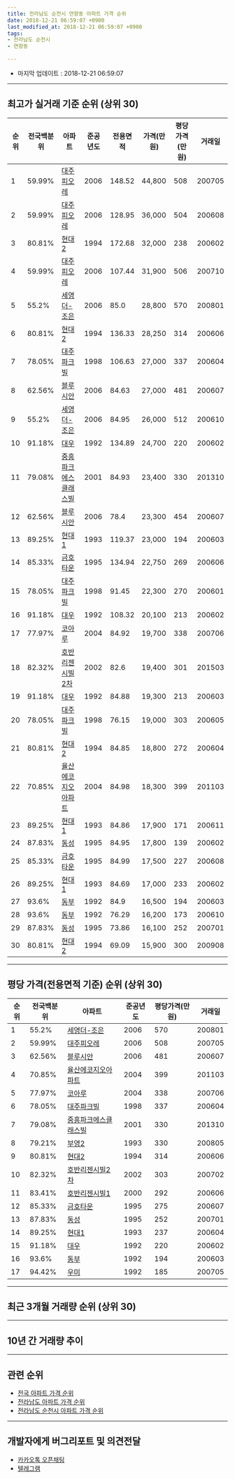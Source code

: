 ```yaml
---
title: 전라남도 순천시 연향동 아파트 가격 순위
date: 2018-12-21 06:59:07 +0900
last_modified_at: 2018-12-21 06:59:07 +0900
tags:
- 전라남도 순천시
- 연향동

---
```


* 마지막 업데이트 : 2018-12-21 06:59:07

---

## 최고가 실거래 기준 순위 (상위 30)


|순위|전국백분위|아파트|준공년도|전용면적|가격(만원)|평당가격(만원)|거래일|
|---|---|---|---|---|---|---|---|
|1|59.99%|[대주피오레](https://search.naver.com/search.naver?query=%EC%A0%84%EB%9D%BC%EB%82%A8%EB%8F%84+%EC%88%9C%EC%B2%9C%EC%8B%9C+%EC%97%B0%ED%96%A5%EB%8F%99+%EB%8C%80%EC%A3%BC%ED%94%BC%EC%98%A4%EB%A0%88)|2006|148.52|44,800|508|200705|
|2|59.99%|[대주피오레](https://search.naver.com/search.naver?query=%EC%A0%84%EB%9D%BC%EB%82%A8%EB%8F%84+%EC%88%9C%EC%B2%9C%EC%8B%9C+%EC%97%B0%ED%96%A5%EB%8F%99+%EB%8C%80%EC%A3%BC%ED%94%BC%EC%98%A4%EB%A0%88)|2006|128.95|36,000|504|200608|
|3|80.81%|[현대2](https://search.naver.com/search.naver?query=%EC%A0%84%EB%9D%BC%EB%82%A8%EB%8F%84+%EC%88%9C%EC%B2%9C%EC%8B%9C+%EC%97%B0%ED%96%A5%EB%8F%99+%ED%98%84%EB%8C%802)|1994|172.68|32,000|238|200602|
|4|59.99%|[대주피오레](https://search.naver.com/search.naver?query=%EC%A0%84%EB%9D%BC%EB%82%A8%EB%8F%84+%EC%88%9C%EC%B2%9C%EC%8B%9C+%EC%97%B0%ED%96%A5%EB%8F%99+%EB%8C%80%EC%A3%BC%ED%94%BC%EC%98%A4%EB%A0%88)|2006|107.44|31,900|506|200710|
|5|55.2%|[세영더-조은](https://search.naver.com/search.naver?query=%EC%A0%84%EB%9D%BC%EB%82%A8%EB%8F%84+%EC%88%9C%EC%B2%9C%EC%8B%9C+%EC%97%B0%ED%96%A5%EB%8F%99+%EC%84%B8%EC%98%81%EB%8D%94-%EC%A1%B0%EC%9D%80)|2006|85.0|28,800|570|200801|
|6|80.81%|[현대2](https://search.naver.com/search.naver?query=%EC%A0%84%EB%9D%BC%EB%82%A8%EB%8F%84+%EC%88%9C%EC%B2%9C%EC%8B%9C+%EC%97%B0%ED%96%A5%EB%8F%99+%ED%98%84%EB%8C%802)|1994|136.33|28,250|314|200606|
|7|78.05%|[대주파크빌](https://search.naver.com/search.naver?query=%EC%A0%84%EB%9D%BC%EB%82%A8%EB%8F%84+%EC%88%9C%EC%B2%9C%EC%8B%9C+%EC%97%B0%ED%96%A5%EB%8F%99+%EB%8C%80%EC%A3%BC%ED%8C%8C%ED%81%AC%EB%B9%8C)|1998|106.63|27,000|337|200604|
|8|62.56%|[블루시안](https://search.naver.com/search.naver?query=%EC%A0%84%EB%9D%BC%EB%82%A8%EB%8F%84+%EC%88%9C%EC%B2%9C%EC%8B%9C+%EC%97%B0%ED%96%A5%EB%8F%99+%EB%B8%94%EB%A3%A8%EC%8B%9C%EC%95%88)|2006|84.63|27,000|481|200607|
|9|55.2%|[세영더-조은](https://search.naver.com/search.naver?query=%EC%A0%84%EB%9D%BC%EB%82%A8%EB%8F%84+%EC%88%9C%EC%B2%9C%EC%8B%9C+%EC%97%B0%ED%96%A5%EB%8F%99+%EC%84%B8%EC%98%81%EB%8D%94-%EC%A1%B0%EC%9D%80)|2006|84.95|26,000|512|200610|
|10|91.18%|[대우](https://search.naver.com/search.naver?query=%EC%A0%84%EB%9D%BC%EB%82%A8%EB%8F%84+%EC%88%9C%EC%B2%9C%EC%8B%9C+%EC%97%B0%ED%96%A5%EB%8F%99+%EB%8C%80%EC%9A%B0)|1992|134.89|24,700|220|200602|
|11|79.08%|[중흥파크에스클래스빌](https://search.naver.com/search.naver?query=%EC%A0%84%EB%9D%BC%EB%82%A8%EB%8F%84+%EC%88%9C%EC%B2%9C%EC%8B%9C+%EC%97%B0%ED%96%A5%EB%8F%99+%EC%A4%91%ED%9D%A5%ED%8C%8C%ED%81%AC%EC%97%90%EC%8A%A4%ED%81%B4%EB%9E%98%EC%8A%A4%EB%B9%8C)|2001|84.93|23,400|330|201310|
|12|62.56%|[블루시안](https://search.naver.com/search.naver?query=%EC%A0%84%EB%9D%BC%EB%82%A8%EB%8F%84+%EC%88%9C%EC%B2%9C%EC%8B%9C+%EC%97%B0%ED%96%A5%EB%8F%99+%EB%B8%94%EB%A3%A8%EC%8B%9C%EC%95%88)|2006|78.4|23,300|454|200607|
|13|89.25%|[현대1](https://search.naver.com/search.naver?query=%EC%A0%84%EB%9D%BC%EB%82%A8%EB%8F%84+%EC%88%9C%EC%B2%9C%EC%8B%9C+%EC%97%B0%ED%96%A5%EB%8F%99+%ED%98%84%EB%8C%801)|1993|119.37|23,000|194|200603|
|14|85.33%|[금호타운](https://search.naver.com/search.naver?query=%EC%A0%84%EB%9D%BC%EB%82%A8%EB%8F%84+%EC%88%9C%EC%B2%9C%EC%8B%9C+%EC%97%B0%ED%96%A5%EB%8F%99+%EA%B8%88%ED%98%B8%ED%83%80%EC%9A%B4)|1995|134.94|22,750|269|200606|
|15|78.05%|[대주파크빌](https://search.naver.com/search.naver?query=%EC%A0%84%EB%9D%BC%EB%82%A8%EB%8F%84+%EC%88%9C%EC%B2%9C%EC%8B%9C+%EC%97%B0%ED%96%A5%EB%8F%99+%EB%8C%80%EC%A3%BC%ED%8C%8C%ED%81%AC%EB%B9%8C)|1998|91.45|22,300|270|200601|
|16|91.18%|[대우](https://search.naver.com/search.naver?query=%EC%A0%84%EB%9D%BC%EB%82%A8%EB%8F%84+%EC%88%9C%EC%B2%9C%EC%8B%9C+%EC%97%B0%ED%96%A5%EB%8F%99+%EB%8C%80%EC%9A%B0)|1992|108.32|20,100|213|200602|
|17|77.97%|[코아루](https://search.naver.com/search.naver?query=%EC%A0%84%EB%9D%BC%EB%82%A8%EB%8F%84+%EC%88%9C%EC%B2%9C%EC%8B%9C+%EC%97%B0%ED%96%A5%EB%8F%99+%EC%BD%94%EC%95%84%EB%A3%A8)|2004|84.92|19,700|338|200706|
|18|82.32%|[호반리젠시빌2차](https://search.naver.com/search.naver?query=%EC%A0%84%EB%9D%BC%EB%82%A8%EB%8F%84+%EC%88%9C%EC%B2%9C%EC%8B%9C+%EC%97%B0%ED%96%A5%EB%8F%99+%ED%98%B8%EB%B0%98%EB%A6%AC%EC%A0%A0%EC%8B%9C%EB%B9%8C2%EC%B0%A8)|2002|82.6|19,400|301|201503|
|19|91.18%|[대우](https://search.naver.com/search.naver?query=%EC%A0%84%EB%9D%BC%EB%82%A8%EB%8F%84+%EC%88%9C%EC%B2%9C%EC%8B%9C+%EC%97%B0%ED%96%A5%EB%8F%99+%EB%8C%80%EC%9A%B0)|1992|84.88|19,300|213|200603|
|20|78.05%|[대주파크빌](https://search.naver.com/search.naver?query=%EC%A0%84%EB%9D%BC%EB%82%A8%EB%8F%84+%EC%88%9C%EC%B2%9C%EC%8B%9C+%EC%97%B0%ED%96%A5%EB%8F%99+%EB%8C%80%EC%A3%BC%ED%8C%8C%ED%81%AC%EB%B9%8C)|1998|76.15|19,000|303|200605|
|21|80.81%|[현대2](https://search.naver.com/search.naver?query=%EC%A0%84%EB%9D%BC%EB%82%A8%EB%8F%84+%EC%88%9C%EC%B2%9C%EC%8B%9C+%EC%97%B0%ED%96%A5%EB%8F%99+%ED%98%84%EB%8C%802)|1994|84.85|18,800|272|200604|
|22|70.85%|[율산에코지오아파트](https://search.naver.com/search.naver?query=%EC%A0%84%EB%9D%BC%EB%82%A8%EB%8F%84+%EC%88%9C%EC%B2%9C%EC%8B%9C+%EC%97%B0%ED%96%A5%EB%8F%99+%EC%9C%A8%EC%82%B0%EC%97%90%EC%BD%94%EC%A7%80%EC%98%A4%EC%95%84%ED%8C%8C%ED%8A%B8)|2004|84.98|18,300|399|201103|
|23|89.25%|[현대1](https://search.naver.com/search.naver?query=%EC%A0%84%EB%9D%BC%EB%82%A8%EB%8F%84+%EC%88%9C%EC%B2%9C%EC%8B%9C+%EC%97%B0%ED%96%A5%EB%8F%99+%ED%98%84%EB%8C%801)|1993|84.86|17,900|171|200611|
|24|87.83%|[동성](https://search.naver.com/search.naver?query=%EC%A0%84%EB%9D%BC%EB%82%A8%EB%8F%84+%EC%88%9C%EC%B2%9C%EC%8B%9C+%EC%97%B0%ED%96%A5%EB%8F%99+%EB%8F%99%EC%84%B1)|1995|84.95|17,800|139|200602|
|25|85.33%|[금호타운](https://search.naver.com/search.naver?query=%EC%A0%84%EB%9D%BC%EB%82%A8%EB%8F%84+%EC%88%9C%EC%B2%9C%EC%8B%9C+%EC%97%B0%ED%96%A5%EB%8F%99+%EA%B8%88%ED%98%B8%ED%83%80%EC%9A%B4)|1995|84.99|17,500|227|200608|
|26|89.25%|[현대1](https://search.naver.com/search.naver?query=%EC%A0%84%EB%9D%BC%EB%82%A8%EB%8F%84+%EC%88%9C%EC%B2%9C%EC%8B%9C+%EC%97%B0%ED%96%A5%EB%8F%99+%ED%98%84%EB%8C%801)|1993|84.69|17,000|233|200602|
|27|93.6%|[동부](https://search.naver.com/search.naver?query=%EC%A0%84%EB%9D%BC%EB%82%A8%EB%8F%84+%EC%88%9C%EC%B2%9C%EC%8B%9C+%EC%97%B0%ED%96%A5%EB%8F%99+%EB%8F%99%EB%B6%80)|1992|84.9|16,500|194|200603|
|28|93.6%|[동부](https://search.naver.com/search.naver?query=%EC%A0%84%EB%9D%BC%EB%82%A8%EB%8F%84+%EC%88%9C%EC%B2%9C%EC%8B%9C+%EC%97%B0%ED%96%A5%EB%8F%99+%EB%8F%99%EB%B6%80)|1992|76.29|16,200|173|200610|
|29|87.83%|[동성](https://search.naver.com/search.naver?query=%EC%A0%84%EB%9D%BC%EB%82%A8%EB%8F%84+%EC%88%9C%EC%B2%9C%EC%8B%9C+%EC%97%B0%ED%96%A5%EB%8F%99+%EB%8F%99%EC%84%B1)|1995|73.86|16,100|252|200701|
|30|80.81%|[현대2](https://search.naver.com/search.naver?query=%EC%A0%84%EB%9D%BC%EB%82%A8%EB%8F%84+%EC%88%9C%EC%B2%9C%EC%8B%9C+%EC%97%B0%ED%96%A5%EB%8F%99+%ED%98%84%EB%8C%802)|1994|69.09|15,900|300|200908|


---

## 평당 가격(전용면적 기준) 순위 (상위 30)


|순위|전국백분위|아파트|준공년도|평당가격(만원)|거래일|
|---|---|---|---|---|---|
|1|55.2%|[세영더-조은](https://search.naver.com/search.naver?query=%EC%A0%84%EB%9D%BC%EB%82%A8%EB%8F%84+%EC%88%9C%EC%B2%9C%EC%8B%9C+%EC%97%B0%ED%96%A5%EB%8F%99+%EC%84%B8%EC%98%81%EB%8D%94-%EC%A1%B0%EC%9D%80)|2006|570|200801|
|2|59.99%|[대주피오레](https://search.naver.com/search.naver?query=%EC%A0%84%EB%9D%BC%EB%82%A8%EB%8F%84+%EC%88%9C%EC%B2%9C%EC%8B%9C+%EC%97%B0%ED%96%A5%EB%8F%99+%EB%8C%80%EC%A3%BC%ED%94%BC%EC%98%A4%EB%A0%88)|2006|508|200705|
|3|62.56%|[블루시안](https://search.naver.com/search.naver?query=%EC%A0%84%EB%9D%BC%EB%82%A8%EB%8F%84+%EC%88%9C%EC%B2%9C%EC%8B%9C+%EC%97%B0%ED%96%A5%EB%8F%99+%EB%B8%94%EB%A3%A8%EC%8B%9C%EC%95%88)|2006|481|200607|
|4|70.85%|[율산에코지오아파트](https://search.naver.com/search.naver?query=%EC%A0%84%EB%9D%BC%EB%82%A8%EB%8F%84+%EC%88%9C%EC%B2%9C%EC%8B%9C+%EC%97%B0%ED%96%A5%EB%8F%99+%EC%9C%A8%EC%82%B0%EC%97%90%EC%BD%94%EC%A7%80%EC%98%A4%EC%95%84%ED%8C%8C%ED%8A%B8)|2004|399|201103|
|5|77.97%|[코아루](https://search.naver.com/search.naver?query=%EC%A0%84%EB%9D%BC%EB%82%A8%EB%8F%84+%EC%88%9C%EC%B2%9C%EC%8B%9C+%EC%97%B0%ED%96%A5%EB%8F%99+%EC%BD%94%EC%95%84%EB%A3%A8)|2004|338|200706|
|6|78.05%|[대주파크빌](https://search.naver.com/search.naver?query=%EC%A0%84%EB%9D%BC%EB%82%A8%EB%8F%84+%EC%88%9C%EC%B2%9C%EC%8B%9C+%EC%97%B0%ED%96%A5%EB%8F%99+%EB%8C%80%EC%A3%BC%ED%8C%8C%ED%81%AC%EB%B9%8C)|1998|337|200604|
|7|79.08%|[중흥파크에스클래스빌](https://search.naver.com/search.naver?query=%EC%A0%84%EB%9D%BC%EB%82%A8%EB%8F%84+%EC%88%9C%EC%B2%9C%EC%8B%9C+%EC%97%B0%ED%96%A5%EB%8F%99+%EC%A4%91%ED%9D%A5%ED%8C%8C%ED%81%AC%EC%97%90%EC%8A%A4%ED%81%B4%EB%9E%98%EC%8A%A4%EB%B9%8C)|2001|330|201310|
|8|79.21%|[부영2](https://search.naver.com/search.naver?query=%EC%A0%84%EB%9D%BC%EB%82%A8%EB%8F%84+%EC%88%9C%EC%B2%9C%EC%8B%9C+%EC%97%B0%ED%96%A5%EB%8F%99+%EB%B6%80%EC%98%812)|1993|330|200805|
|9|80.81%|[현대2](https://search.naver.com/search.naver?query=%EC%A0%84%EB%9D%BC%EB%82%A8%EB%8F%84+%EC%88%9C%EC%B2%9C%EC%8B%9C+%EC%97%B0%ED%96%A5%EB%8F%99+%ED%98%84%EB%8C%802)|1994|314|200606|
|10|82.32%|[호반리젠시빌2차](https://search.naver.com/search.naver?query=%EC%A0%84%EB%9D%BC%EB%82%A8%EB%8F%84+%EC%88%9C%EC%B2%9C%EC%8B%9C+%EC%97%B0%ED%96%A5%EB%8F%99+%ED%98%B8%EB%B0%98%EB%A6%AC%EC%A0%A0%EC%8B%9C%EB%B9%8C2%EC%B0%A8)|2002|303|200702|
|11|83.41%|[호반리젠시빌1](https://search.naver.com/search.naver?query=%EC%A0%84%EB%9D%BC%EB%82%A8%EB%8F%84+%EC%88%9C%EC%B2%9C%EC%8B%9C+%EC%97%B0%ED%96%A5%EB%8F%99+%ED%98%B8%EB%B0%98%EB%A6%AC%EC%A0%A0%EC%8B%9C%EB%B9%8C1)|2000|292|200606|
|12|85.33%|[금호타운](https://search.naver.com/search.naver?query=%EC%A0%84%EB%9D%BC%EB%82%A8%EB%8F%84+%EC%88%9C%EC%B2%9C%EC%8B%9C+%EC%97%B0%ED%96%A5%EB%8F%99+%EA%B8%88%ED%98%B8%ED%83%80%EC%9A%B4)|1995|275|200607|
|13|87.83%|[동성](https://search.naver.com/search.naver?query=%EC%A0%84%EB%9D%BC%EB%82%A8%EB%8F%84+%EC%88%9C%EC%B2%9C%EC%8B%9C+%EC%97%B0%ED%96%A5%EB%8F%99+%EB%8F%99%EC%84%B1)|1995|252|200701|
|14|89.25%|[현대1](https://search.naver.com/search.naver?query=%EC%A0%84%EB%9D%BC%EB%82%A8%EB%8F%84+%EC%88%9C%EC%B2%9C%EC%8B%9C+%EC%97%B0%ED%96%A5%EB%8F%99+%ED%98%84%EB%8C%801)|1993|237|200604|
|15|91.18%|[대우](https://search.naver.com/search.naver?query=%EC%A0%84%EB%9D%BC%EB%82%A8%EB%8F%84+%EC%88%9C%EC%B2%9C%EC%8B%9C+%EC%97%B0%ED%96%A5%EB%8F%99+%EB%8C%80%EC%9A%B0)|1992|220|200602|
|16|93.6%|[동부](https://search.naver.com/search.naver?query=%EC%A0%84%EB%9D%BC%EB%82%A8%EB%8F%84+%EC%88%9C%EC%B2%9C%EC%8B%9C+%EC%97%B0%ED%96%A5%EB%8F%99+%EB%8F%99%EB%B6%80)|1992|194|200603|
|17|94.42%|[우미](https://search.naver.com/search.naver?query=%EC%A0%84%EB%9D%BC%EB%82%A8%EB%8F%84+%EC%88%9C%EC%B2%9C%EC%8B%9C+%EC%97%B0%ED%96%A5%EB%8F%99+%EC%9A%B0%EB%AF%B8)|1992|185|200705|


---

## 최근 3개월 거래량 순위 (상위 30)


<div style="width:100%;">
    <canvas id="deal_count_ranking" height="250"></canvas>
</div>


<script>
new Chart(document.getElementById("deal_count_ranking"), {
    type: 'horizontalBar',
    data: {
        labels: ['호반리젠시빌2차', '호반리젠시빌1', '현대1', '금호타운', '대우', '동부', '중흥파크에스클래스빌', '우미', '대주파크빌', '코아루', '율산에코지오아파트', '동성', '세영더-조은', '현대2', '블루시안'],
        datasets: [{
            label: '실거래 수',
            data: [17, 13, 9, 9, 8, 8, 8, 7, 6, 5, 5, 3, 3, 2, 2],
            borderColor: "rgba(255, 0, 128, 1)",
            backgroundColor: "rgba(255, 0, 128, 0.5)",
            fill: false,
        }]
    },
    options: {
        responsive: true,
        title: {
            display: true,
            text: '최근 3개월 거래량 순위'
        },
        tooltips: {
            mode: 'index',
            intersect: false,
            callbacks: {
                title: function(tooltipItems, data) {
                    return "실거래 수:";
                },
                label: function(tooltipItem, data) {
                    return data.labels[tooltipItem.index] + ": " + tooltipItem.xLabel;
                }
            }
        },
        hover: {
            mode: 'nearest',
            intersect: true
        },
        scales: {
            xAxes: [{
                display: true,
                scaleLabel: {
                    display: true,
                    labelString: '실거래 수'
                },
                ticks: {
                    suggestedMin: 0,
                }
            }],
            yAxes: [{
                display: true,
                ticks: {
                    autoSkip: false,
                    callback: function(value, index, values) {
                        if (value.length > 15)
                            return value.substr(0, 13) + "...";
                        else
                            return value;
                    }
                },
                scaleLabel: {
                    display: false,
                }
            }]
        }
    }
});

</script>


---

## 10년 간 거래량 추이


<div style="width:100%;">
    <canvas id="deal_progress" height="250"></canvas>
</div>

<script>
new Chart(document.getElementById("deal_progress"), {
    type: 'line',
    data: {
        labels: ['200812','200901','200902','200903','200904','200905','200906','200907','200908','200909','200910','200911','200912','201001','201002','201003','201004','201005','201006','201007','201008','201009','201010','201011','201012','201101','201102','201103','201104','201105','201106','201107','201108','201109','201110','201111','201112','201201','201202','201203','201204','201205','201206','201207','201208','201209','201210','201211','201212','201301','201302','201303','201304','201305','201306','201307','201308','201309','201310','201311','201312','201401','201402','201403','201404','201405','201406','201407','201408','201409','201410','201411','201412','201501','201502','201503','201504','201505','201506','201507','201508','201509','201510','201511','201512','201601','201602','201603','201604','201605','201606','201607','201608','201609','201610','201611','201612','201701','201702','201703','201704','201705','201706','201707','201708','201709','201710','201711','201712','201801','201802','201803','201804','201805','201806','201807','201808','201809','201810','201811','201812'],
        datasets: [{
            label: '실거래 수',
            pointRadius: 1,
            data: [15, 18, 27, 39, 34, 30, 33, 45, 31, 67, 58, 47, 59, 58, 51, 38, 35, 30, 35, 41, 38, 35, 73, 56, 76, 68, 67, 57, 55, 45, 43, 48, 31, 27, 44, 44, 38, 29, 41, 44, 33, 19, 23, 29, 34, 23, 38, 52, 40, 31, 35, 24, 44, 39, 61, 41, 62, 46, 56, 41, 44, 32, 47, 36, 40, 36, 33, 29, 45, 49, 62, 40, 32, 54, 36, 57, 51, 53, 66, 53, 59, 53, 75, 56, 60, 45, 47, 71, 55, 46, 59, 54, 73, 62, 62, 49, 37, 35, 73, 61, 72, 46, 46, 44, 43, 59, 70, 56, 67, 59, 56, 122, 33, 54, 48, 32, 29, 41, 51, 43, 11],
            borderColor: "rgba(255, 201, 14, 1)",
            backgroundColor: "rgba(255, 201, 14, 0.5)",
            fill: true,
        }]
    },
    options: {
        responsive: true,
        title: {
            display: true,
            text: '10년간 거래량 추이'
        },
        tooltips: {
            mode: 'index',
            intersect: false,
        },
        hover: {
            mode: 'nearest',
            intersect: true
        },
        scales: {
            xAxes: [{
                display: true,
                scaleLabel: {
                    display: true,
                    labelString: '년/월'
                }
            }],
            yAxes: [{
                display: true,
                ticks: {
                    suggestedMin: 0,
                },
                scaleLabel: {
                    display: true,
                    labelString: '실거래 수'
                }
            }]
        }
    }
});

</script>


---

## 관련 순위

- [전국 아파트 가격 순위](https://inasie.github.io/apt-ranking/전국)
- [전라남도 아파트 가격 순위](https://inasie.github.io/apt-ranking/전라남도)
- [전라남도 순천시 아파트 가격 순위](https://inasie.github.io/apt-ranking/전라남도-순천시)


---

## 개발자에게 버그리포트 및 의견전달

- [카카오톡 오픈채팅](https://open.kakao.com/o/gLJUAP4)
- [텔레그램](https://t.me/inasie)

